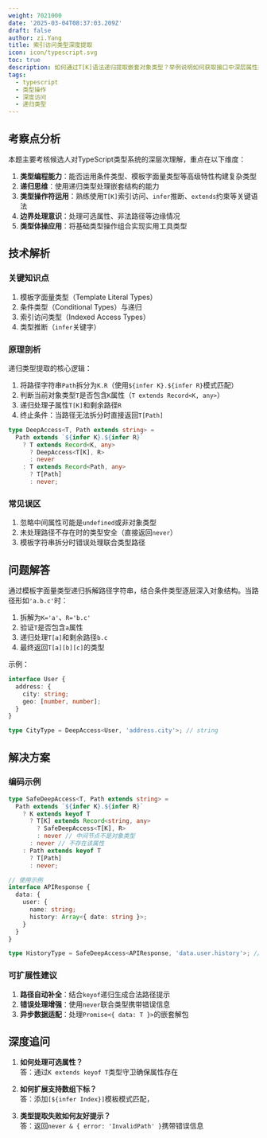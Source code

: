 ```yaml
---
weight: 7021000
date: '2025-03-04T08:37:03.209Z'
draft: false
author: zi.Yang
title: 索引访问类型深度提取
icon: icon/typescript.svg
toc: true
description: 如何通过T[K]语法递归提取嵌套对象类型？举例说明如何获取接口中深层属性类型（如User['address']['city']）及其在类型体操中的高级应用
tags:
  - typescript
  - 类型操作
  - 深度访问
  - 递归类型
---
```


## 考察点分析

本题主要考核候选人对TypeScript类型系统的深层次理解，重点在以下维度：

1. **类型编程能力**：能否运用条件类型、模板字面量类型等高级特性构建复杂类型
2. **递归思维**：使用递归类型处理嵌套结构的能力
3. **类型操作符运用**：熟练使用`T[K]`索引访问、`infer`推断、`extends`约束等关键语法
4. **边界处理意识**：处理可选属性、非法路径等边缘情况
5. **类型体操应用**：将基础类型操作组合实现实用工具类型

## 技术解析

### 关键知识点

1. 模板字面量类型（Template Literal Types）
2. 条件类型（Conditional Types）与递归
3. 索引访问类型（Indexed Access Types）
4. 类型推断（`infer`关键字）

### 原理剖析

递归类型提取的核心逻辑：

1. 将路径字符串`Path`拆分为`K.R`（使用`${infer K}.${infer R}`模式匹配）
2. 判断当前对象类型`T`是否包含`K`属性（`T extends Record<K, any>`）
3. 递归处理子属性`T[K]`和剩余路径`R`
4. 终止条件：当路径无法拆分时直接返回`T[Path]`

```typescript
type DeepAccess<T, Path extends string> = 
  Path extends `${infer K}.${infer R}` 
    ? T extends Record<K, any> 
      ? DeepAccess<T[K], R> 
      : never 
    : T extends Record<Path, any> 
      ? T[Path] 
      : never;
```

### 常见误区

1. 忽略中间属性可能是`undefined`或非对象类型
2. 未处理路径不存在时的类型安全（直接返回`never`）
3. 模板字符串拆分时错误处理联合类型路径

## 问题解答

通过模板字面量类型递归拆解路径字符串，结合条件类型逐层深入对象结构。当路径形如`'a.b.c'`时：

1. 拆解为`K='a'`、`R='b.c'`
2. 验证`T`是否包含`a`属性
3. 递归处理`T[a]`和剩余路径`b.c`
4. 最终返回`T[a][b][c]`的类型

示例：

```typescript
interface User {
  address: {
    city: string;
    geo: [number, number];
  }
}

type CityType = DeepAccess<User, 'address.city'>; // string
```

## 解决方案

### 编码示例

```typescript
type SafeDeepAccess<T, Path extends string> = 
  Path extends `${infer K}.${infer R}` 
    ? K extends keyof T 
      ? T[K] extends Record<string, any> 
        ? SafeDeepAccess<T[K], R> 
        : never // 中间节点不是对象类型
      : never // 不存在该属性
    : Path extends keyof T 
      ? T[Path] 
      : never;

// 使用示例
interface APIResponse {
  data: {
    user: {
      name: string;
      history: Array<{ date: string }>;
    }
  }
}

type HistoryType = SafeDeepAccess<APIResponse, 'data.user.history'>; // Array<{ date: string }>
```

### 可扩展性建议

1. **路径自动补全**：结合`keyof`递归生成合法路径提示
2. **错误处理增强**：使用`never`联合类型携带错误信息
3. **异步数据适配**：处理`Promise<{ data: T }>`的嵌套解包

## 深度追问

1. **如何处理可选属性？**  
答：通过`K extends keyof T`类型守卫确保属性存在

2. **如何扩展支持数组下标？**  
答：添加`[${infer Index}]`模板模式匹配，

3. **类型提取失败如何友好提示？**  
答：返回`never & { error: 'InvalidPath' }`携带错误信息
